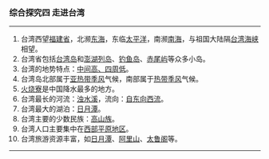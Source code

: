 ### 综合探究四 走进台湾

---

1.	台湾西望<u>福建省</u>，北濒<u>东海</u>，东临<u>太平洋</u>，南濒<u>南海</u>，与祖国大陆隔<u>台湾海峡</u>相望。
2.	台湾省包括<u>台湾岛</u>和<u>澎湖列岛</u>、<u>钓鱼岛</u>、<u>赤尾屿</u>等众多小岛。
3.	台湾的地势特点：<u>中间高、四周低</u>。
4.	台湾岛北部属于<u>亚热带季风</u>气候，南部属于<u>热带季风</u>气候。
5.	<u>火烧寮</u>是中国降水最多的地方。
6.	台湾最长的河流：<u>浊水溪</u>，流向：<u>自东向西流</u>。
7.	台湾最大的湖泊：<u>日月潭</u>。
8.	台湾主要的少数民族：<u>高山族</u>。
9.	台湾人口主要集中在<u>西部平原地区</u>。
10.	台湾旅游资源丰富，如<u>日月潭</u>、<u>阿里山</u>、<u>太鲁阁</u>等。

---